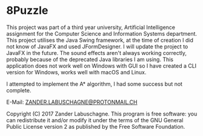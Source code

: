 # 8Puzzle

This project was part of a third year university, Artificial Intelligence assignment for the Computer Science and Information Systems department.
This project utilises the Java Swing framework, at the time of creation I did not know of JavaFX and used JFormDesigner. I will update the project to JavaFX in the future.
The sound effects aren't always working correctly, probably because of the deprecated Java libraries I am using. This application does not work well on Windows with GUI so I have created a CLI version for Windows, works well with macOS and Linux.

I attempted to implement the A\* algorithm, I had some success but not complete.

E-Mail: ZANDER.LABUSCHAGNE@PROTONMAIL.CH

Copyright (C) 2017 Zander Labuschagne. This program is free software: you can redistribute it and/or modify it under the terms of the GNU General Public License version 2 as published by the Free Software Foundation.
